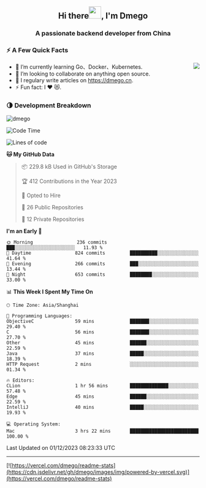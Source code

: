 <h2 align="center">Hi there<img src="https://cdn.jsdelivr.net/gh/dmego/images/img/Hi.gif" height="32" />, I'm Dmego </h2>
<h3 align="center">A passionate backend developer from China</h3>

### ⚡️ A Few Quick Facts

<img align="right" src="https://readme-stats-dmego.vercel.app/api?username=dmego&show_icons=true&icon_color=1573B3&hide_title=true&text_color=718096&bg_color=00000000&hide_border=true"/>

<ul>
    <li> 🌱 I’m currently learning Go、Docker、Kubernetes.</li>
    <li> 👯 I’m looking to collaborate on anything open source.</li>
    <li> 📝 I regulary write articles on <a href="https://dmego.cn">https://dmego.cn</a>.</li>
    <li> ⚡ Fun fact: I ❤️ 😻.</li>
</ul>

### 🌗 Development Breakdown

<img src="https://komarev.com/ghpvc/?username=dmego" alt="dmego" />

<!--START_SECTION:waka-->
![Code Time](http://img.shields.io/badge/Code%20Time-2%2C384%20hrs%2025%20mins-blue)

![Lines of code](https://img.shields.io/badge/From%20Hello%20World%20I%27ve%20Written-680.8%20thousand%20lines%20of%20code-blue)

**🐱 My GitHub Data** 

> 📦 229.8 kB Used in GitHub's Storage 
 > 
> 🏆 412 Contributions in the Year 2023
 > 
> 💼 Opted to Hire
 > 
> 📜 26 Public Repositories 
 > 
> 🔑 12 Private Repositories 
 > 
**I'm an Early 🐤** 

```text
🌞 Morning                236 commits         ███░░░░░░░░░░░░░░░░░░░░░░   11.93 % 
🌆 Daytime                824 commits         ██████████░░░░░░░░░░░░░░░   41.64 % 
🌃 Evening                266 commits         ███░░░░░░░░░░░░░░░░░░░░░░   13.44 % 
🌙 Night                  653 commits         ████████░░░░░░░░░░░░░░░░░   33.00 % 
```


📊 **This Week I Spent My Time On** 

```text
🕑︎ Time Zone: Asia/Shanghai

💬 Programming Languages: 
ObjectiveC               59 mins             ███████░░░░░░░░░░░░░░░░░░   29.40 % 
C                        56 mins             ███████░░░░░░░░░░░░░░░░░░   27.70 % 
Other                    45 mins             ██████░░░░░░░░░░░░░░░░░░░   22.59 % 
Java                     37 mins             █████░░░░░░░░░░░░░░░░░░░░   18.39 % 
HTTP Request             2 mins              ░░░░░░░░░░░░░░░░░░░░░░░░░   01.34 % 

🔥 Editors: 
CLion                    1 hr 56 mins        ██████████████░░░░░░░░░░░   57.48 % 
Edge                     45 mins             ██████░░░░░░░░░░░░░░░░░░░   22.59 % 
IntelliJ                 40 mins             █████░░░░░░░░░░░░░░░░░░░░   19.93 % 

💻 Operating System: 
Mac                      3 hrs 22 mins       █████████████████████████   100.00 % 
```


 Last Updated on 01/12/2023 08:23:33 UTC
<!--END_SECTION:waka-->

---

[![https://vercel.com/dmego/readme-stats](https://cdn.jsdelivr.net/gh/dmego/images/img/powered-by-vercel.svg)](https://vercel.com/dmego/readme-stats)

